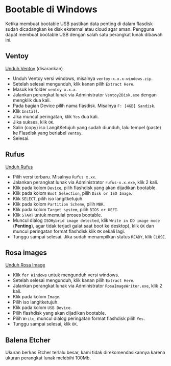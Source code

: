# Bootable di Windows

Ketika membuat bootable USB pastikan data penting di dalam flasdisk sudah dicadangkan ke disk eksternal atau cloud agar aman.
Pengguna dapat membuat bootable USB dengan salah satu perangkat lunak dibawah ini.

## Ventoy

<a href="https://github.com/ventoy/Ventoy/releases" target="_blank">Unduh Ventoy</a> (disarankan)

- Unduh Ventoy versi windows, misalnya `ventoy-x.x.x-windows.zip`.
- Setelah selesai mengunduh, klik kanan pilih `Extract Here`.
- Masuk ke folder `ventoy-x.x.x`.
- Jalankan perangkat lunak via Administrator `Ventoy2Disk.exe` dengan mengklik dua kali.
- Pada bagian Device pilih nama flasdisk. Misalnya `F: [4GB] Sandisk`.
- Klik `Install`.
- Jika muncul peringatan, klik `Yes` dua kali.
- Jika sukses, klik `OK`.
- Salin (copy) iso LangitKetujuh yang sudah diunduh, lalu tempel (paste) ke Flasdisk yang berlabel `Ventoy`.
- Selesai.

## Rufus

<a href="https://rufus.ie/en/#download" target="_blank">Unduh Rufus</a>

- Pilih versi terbaru. Misalnya `Rufus x.xx`.
- Jalankan perangkat lunak via Administrator `rufus-x.x.exe`, klik 2 kali.
- Klik pada kolom `Device`, pilih flashdisk yang akan dijadikan bootable.
- Klik pada kolom `Boot Selection`, pilih `Disk or ISO Image`.
- Klik `SELECT`, pilih iso langitketujuh.
- Klik pada kolom `Partition Scheme`, pilih `MBR`.
- Klik pada kolom `Target system`, pilih `BIOS or UEFI`.
- Klik `START` untuk memulai proses bootable.
- Muncul dialog `ISOHybrid image detected`, klik `Write in DD image mode` (**Penting**), agar tidak terjadi galat saat boot ke desktop), klik `OK` dan muncul peringatan format flashdisk klik `OK` sekali lagi.
- Tunggu sampai selesai. Jika sudah menampilkan status `READY`, klik `CLOSE`.

## Rosa images

<a href="https://wiki.rosalab.ru/en/index.php/ROSA_ImageWriter" target="_blank">Unduh Rosa Image</a>

- Klik `for Windows` untuk mengunduh versi windows.
- Setelah selesai mengunduh, klik kanan pilih `Extract Here`.
- Jalankan perangkat lunak via Administrator `RosaImageWriter.exe`, klik 2 kali.
- Klik pada kolom `Image`.
- Pilih iso langitketujuh.
- Klik pada kolom `USB Device`.
- Pilih flashdisk yang akan dijadikan bootable.
- Pilih `Write`, muncul dialog peringatan format flashdisk pilih `Yes`.
- Tunggu sampai selesai, klik `OK`.

## Balena Etcher

Ukuran berkas Etcher terlalu besar, kami tidak direkomendasikannya karena ukuran perangkat lunak melebihi 100Mb.
